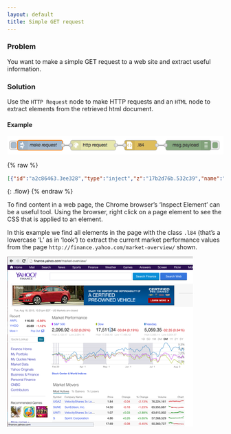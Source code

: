 ```yaml
---
layout: default
title: Simple GET request
---
```


### Problem

You want to make a simple GET request to a web site and extract useful information.

### Solution

Use the <code class="node">HTTP Request</code> node to make HTTP requests and an <code class="node">HTML</code> node to extract elements from the retrieved html document.

#### Example

![](/images/http/http-flow-011.png)

{% raw %}
~~~json
[{"id":"a2c86463.3ee328","type":"inject","z":"17b2d76b.532c39","name":"make request","topic":"","payload":"","payloadType":"date","repeat":"","crontab":"","once":false,"x":125,"y":107,"wires":[["1700e626.f9ceea"]]},{"id":"1700e626.f9ceea","type":"http request","z":"17b2d76b.532c39","name":"","method":"GET","ret":"txt","url":"http://finance.yahoo.com/market-overview/","tls":"","x":289.5,"y":107,"wires":[["7bfc150f.5b5eec"]]},{"id":"6472f825.6d6b38","type":"debug","z":"17b2d76b.532c39","name":"","active":true,"console":"false","complete":"false","x":584,"y":107,"wires":[]},{"id":"7bfc150f.5b5eec","type":"html","z":"17b2d76b.532c39","name":"","tag":".l84","ret":"html","as":"single","x":436.5,"y":107,"wires":[["6472f825.6d6b38"]]}]
~~~
{: .flow}
{% endraw %}

To find content in a web page, the Chrome browser’s ‘Inspect Element’ can be a useful tool.  Using the browser, right click on a page element to see the CSS that is applied to an element.

In this example we find all elements in the page with the class `.l84` (that’s a lowercase ‘L’ as in ‘look’) to extract the current market performance values from the page `http://finance.yahoo.com/market-overview/` shown.  

![](/images/http/http-flow-011-example-page.png)





